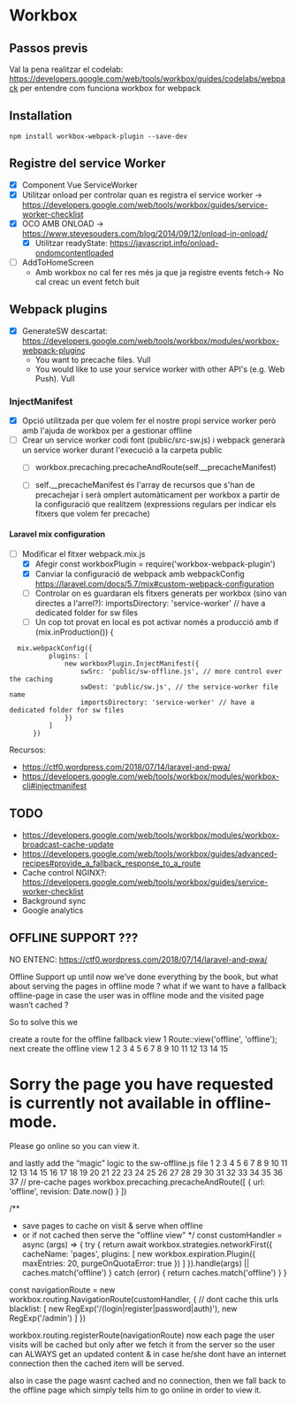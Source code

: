 
# Workbox

## Passos previs

Val la pena realitzar el codelab: https://developers.google.com/web/tools/workbox/guides/codelabs/webpack
per entendre com funciona workbox for webpack

## Installation

```
npm install workbox-webpack-plugin --save-dev
```

## Registre del service Worker

- [X] Component Vue ServiceWorker
- [X] Utilitzar onload per controlar quan es registra el service worker -> https://developers.google.com/web/tools/workbox/guides/service-worker-checklist
- [X] OCO AMB ONLOAD -> https://www.stevesouders.com/blog/2014/09/12/onload-in-onload/
  - [X] Utilitzar readyState: https://javascript.info/onload-ondomcontentloaded
- [ ] AddToHomeScreen
  - Amb workbox no cal fer res més ja que ja registre events fetch-> No cal creac un event fetch buit
    
## Webpack plugins

- [X] GenerateSW descartat: https://developers.google.com/web/tools/workbox/modules/workbox-webpack-pluginç
  - You want to precache files. Vull
  - You would like to use your service worker with other API's (e.g. Web Push). Vull
  
### InjectManifest

- [X] Opció utilitzada per que volem fer el nostre propi service worker però amb l'ajuda de workbox per a gestionar offline
- [ ] Crear un service worker codi font (public/src-sw.js) i webpack generarà un service worker durant l'execució a la carpeta public
   - [ ] workbox.precaching.precacheAndRoute(self.__precacheManifest) 
   - [ ] self.__precacheManifest és l'array de recursos que s'han de precachejar i serà omplert automàticament per workbox a partir de la 
   configuració que realitzem (expressions regulars per indicar els fitxers que volem fer precache)
         

#### Laravel mix configuration

- [ ] Modificar el fitxer webpack.mix.js
  - [X] Afegir const workboxPlugin = require('workbox-webpack-plugin')
  - [X] Canviar la configuració de webpack amb webpackConfig https://laravel.com/docs/5.7/mix#custom-webpack-configuration
  - [ ] Controlar on es guardaran els fitxers generats per workbox (sino van directes a l'arrel?): importsDirectory: 'service-worker' // have a dedicated folder for sw files
  - [ ] Un cop tot provat en local es pot activar només a producció amb if (mix.inProduction()) {

```  
  mix.webpackConfig({
          plugins: [
              new workboxPlugin.InjectManifest({
                  swSrc: 'public/sw-offline.js', // more control over the caching
                  swDest: 'public/sw.js', // the service-worker file name
                  importsDirectory: 'service-worker' // have a dedicated folder for sw files
              })
          ]
      })
```  
  
Recursos:
- https://ctf0.wordpress.com/2018/07/14/laravel-and-pwa/
- https://developers.google.com/web/tools/workbox/modules/workbox-cli#injectmanifest

## TODO

- https://developers.google.com/web/tools/workbox/modules/workbox-broadcast-cache-update
- https://developers.google.com/web/tools/workbox/guides/advanced-recipes#provide_a_fallback_response_to_a_route
- Cache control NGINX?: https://developers.google.com/web/tools/workbox/guides/service-worker-checklist
- Background sync
- Google analytics

## OFFLINE SUPPORT ???

NO ENTENC: https://ctf0.wordpress.com/2018/07/14/laravel-and-pwa/

Offline Support
up until now we’ve done everything by the book, but what about serving the pages in offline mode ? what if we want to have a fallback offline-page in case the user was in offline mode and the visited page wasn’t cached ?

So to solve this we

create a route for the offline fallback view
1
Route::view('offline', 'offline');
next create the offline view
1
2
3
4
5
6
7
8
9
10
11
12
13
14
15
<!DOCTYPE html>
<html lang="en">
<head>
    <meta charset="utf-8">
    <meta http-equiv="x-ua-compatible" content="ie=edge">
    <meta name="viewport" content="width=device-width, initial-scale=1">
    <title>Not-Found Offline</title>
</head>
<body>
    <div class="wrapper">
        <h1>Sorry the page you have requested is currently not available in offline-mode.</h1>
        <p>Please go online so you can view it.</p>
    </div>
</body>
</html>
and lastly add the “magic” logic to the sw-offline.js file
1
2
3
4
5
6
7
8
9
10
11
12
13
14
15
16
17
18
19
20
21
22
23
24
25
26
27
28
29
30
31
32
33
34
35
36
37
// pre-cache pages
workbox.precaching.precacheAndRoute([
  {
     url: 'offline', 
     revision: Date.now()
  }
])
 
/**
* save pages to cache on visit & serve when offline
* or if not cached then serve the "offline view"
*/
const customHandler = async (args) => {
    try {
        return await workbox.strategies.networkFirst({
            cacheName: 'pages',
            plugins: [
                new workbox.expiration.Plugin({
                    maxEntries: 20,
                    purgeOnQuotaError: true
                })
            ]
        }).handle(args) || caches.match('offline')
    } catch (error) {
        return caches.match('offline')
    }
}
 
const navigationRoute = new workbox.routing.NavigationRoute(customHandler, {
    // dont cache this urls
    blacklist: [
        new RegExp('/(login|register|password|auth)'),
        new RegExp('/admin')
    ]
})
 
workbox.routing.registerRoute(navigationRoute)
now each page the user visits will be cached but only after we fetch it from the server so the user can ALWAYS get an updated content & in case he/she dont have an internet connection then the cached item will be served.

also in case the page wasnt cached and no connection, then we fall back to the offline page which simply tells him to go online in order to view it.

